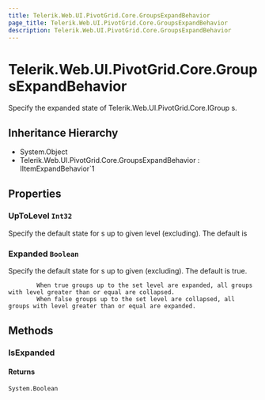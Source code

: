 ```yaml
---
title: Telerik.Web.UI.PivotGrid.Core.GroupsExpandBehavior
page_title: Telerik.Web.UI.PivotGrid.Core.GroupsExpandBehavior
description: Telerik.Web.UI.PivotGrid.Core.GroupsExpandBehavior
---
```


# Telerik.Web.UI.PivotGrid.Core.GroupsExpandBehavior

Specify the expanded state of Telerik.Web.UI.PivotGrid.Core.IGroup s.

## Inheritance Hierarchy

* System.Object
* Telerik.Web.UI.PivotGrid.Core.GroupsExpandBehavior : IItemExpandBehavior`1

## Properties

###  UpToLevel `Int32`

Specify the default state for s up to given level (excluding).
            The default is

###  Expanded `Boolean`

Specify the default state for s up to given  (excluding).
            The default is true.
            
            When true groups up to the set level are expanded, all groups with level greater than or equal are collapsed.
            When false groups up to the set level are collapsed, all groups with level greater than or equal are expanded.

## Methods

###  IsExpanded

#### Returns

`System.Boolean` 

